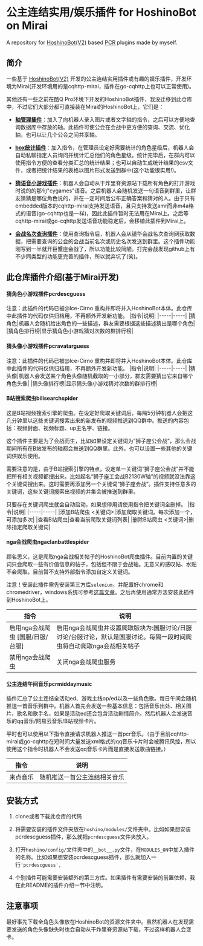 # 公主连结实用/娱乐插件 for HoshinoBot on Mirai

A repository for [HoshinoBot(V2)](https://github.com/Ice-Cirno/HoshinoBot) based [PCR](http://priconne-redive.jp/) plugins made by myself.


## 简介

一些基于 [HoshinoBot(V2)](https://github.com/Ice-Cirno/HoshinoBot) 开发的公主连结实用插件或有趣的娱乐插件，开发环境为Mirai(开发环境用的是cqhttp-mirai，插件在go-cqhttp上也可以正常使用)。

其他还有一些之前在酷Q Pro环境下开发的HoshinoBot插件，我没迁移到此仓库中，不过它们大部分都可直接装在Mirai的HoshinoBot上，它们是：

- **[轴管理插件](https://github.com/GWYOG/HoshinoBotTimelinePlugin)**：加入了向机器人录入图片或者文字轴的指令，之后可以方便地查询数据库中存放的轴。此插件可使公会在会战中更方便的查询、交流、优化轴，也可以让几个公会之间共享轴。

- **[box统计插件](https://github.com/GWYOG/HoshinoBotBoxCollectionPlugin)**：加入指令，在管理员设定好需要统计的角色星级后，机器人会自动私聊指定人员询问并统计汇总他们的角色星级。统计完毕后，在群内可以使用指令方便的查看分类汇总的统计结果；也可以自动生成统计结果的csv文件，或者把统计结果的表格以图片形式发送到群中(这个功能很实用!)。

- **[猜语音小游戏插件](https://github.com/GWYOG/HoshinoBotVoiceGuessPlugin)**：机器人会自动从干炸里脊资源站下载所有角色的打开游戏时说的的那句"cygames"语音。之后机器人会随机发送一句语音到群里，让群友猜猜是哪位角色说的，并在一定时间后公布正确答案和猜对的人。由于只有embedded版本的cqhttp-mirai支持发送语音，且只支持发送amr而非m4a格式的语音(go-cqhttp也是一样)，因此此插件暂时无法用在Mirai上。之后等cqhttp-mirai或go-cqhttp发送语音功能稳定后，会移植此插件到Mirai上。

- **[会战名次查询插件](https://github.com/GWYOG/HoshinoBotClanRankSearchPlugin)**：使用查询指令后，机器人会从镜华会战名次查询网获取数据，把需要查询的公会的会战当前名次或历史名次发送到群里。这个插件功能刚写到一半就开巨蟹座会战了，所以功能比较简陋。打完会战发现github上有不少同类型的功能更完善的插件，所以就弃坑了(笑)。
 
## 此仓库插件介绍(基于Mirai开发)
 #### 猜角色小游戏插件pcrdescguess
 注意：此插件的代码已被@Ice-Cirno 重构并即将并入HoshinoBot本体。此仓库中此插件的代码仅供归档用，不再额外开发新功能。
|指令|说明|
|-----|-----|
|猜角色|机器人会随机给出角色的一些描述，群友需要根据这些描述猜出是哪个角色|
|猜角色排行榜|显示猜角色小游戏猜对次数的群排行榜|

 #### 猜头像小游戏插件pcravatarguess
 注意：此插件的代码已被@Ice-Cirno 重构并即将并入HoshinoBot本体。此仓库中此插件的代码仅供归档用，不再额外开发新功能。
|指令|说明|
|-----|-----|
|猜头像|机器人会发送某个角色头像随机截取的一小部分，群友需要猜出它来自哪个角色头像|
|猜头像排行榜|显示猜头像小游戏猜对次数的群排行榜|

 #### B站搜索爬虫bilisearchspider
 这是B站视频搜索引擎的爬虫。在设定好爬取关键词后，每隔5分钟机器人会把这几分钟里以这些关键词搜索出来的新发布的视频推送到QQ群中。推送的内容包括：视频封面、视频标题、up主名字、链接。
 
 这个插件主要是为了会战而生，比如如果设定关键词为“狮子座公会战”，那么会战期间所有在B站发布的轴都会推送到QQ群里。此外，也可以设置一些其他的关键词供娱乐使用。
 
 需要注意的是，由于B站搜索引擎的特点，设定单一关键词“狮子座公会战”并不能把所有相关视频都搜出来。比如起名“狮子座工会战B2130W轴”的视频就没法靠这个关键词搜出来。这时需要再添加另一个关键词“狮子座会战”。插件支持任意多的关键词，这些关键词搜索出视频的并集会被推送到群里。
 
 只要存在关键词爬虫就会自动启动，如果想停用请使用指令把关键词全删掉。
|指令|说明|
|-----|-----|
|添加B站爬虫 <关键词>|添加爬取关键词。每次添加一个，可添加多次|
|查看B站爬虫|查看当前爬取关键词列表|
|删除B站爬虫 <关键词>|删除指定爬取关键词|

 #### nga会战爬虫ngaclanbattlespider
 顾名思义，这是爬取nga会战相关帖子的HoshinoBot爬虫插件。目前内置的关键词只会爬取一些有价值信息的帖子，包括但不限于会战轴。无意义的感叹帖、水贴不会爬取。目前暂不支持外部指令添加自定义关键词。
 
注意！安装此插件需先安装第三方库`selenium`，并配置好chrome和chromedriver，windows系统可参考[这篇文章](https://www.jianshu.com/p/64c92b1c05dd)。之后再使用通常方法安装此插件到HoshinoBot上。
 
|指令|说明|
|-----|-----|
|启用nga会战爬虫 [国服/日服/台服]|启用nga会战爬虫并设置爬取版块为:国服讨论/日服讨论/台服讨论，默认是国服讨论。每隔一段时间爬虫将自动爬取nga会战相关帖子|
|禁用nga会战爬虫|关闭nga会战爬虫服务|

#### 公主连结午间音乐pcrmiddaymusic
插件汇总了公主连结全活动ed、游戏主线op/ed以及一些角色歌。每日午间会随机推送一首音乐到群中。机器人首先会发送一些基本信息：包括音乐出处、相关图片、歌名和歌手名，如果是活动ed还会包含活动剧情简介。然后机器人会发送音乐的qq音乐/网易云音乐/B站视频卡片。

平时也可以使用以下指令直接请求机器人推送一首pcr音乐。（由于目前cqhttp-mirai或go-cqhttp在短时间大量发送xml格式的qq音乐卡片时会被腾讯风控，所以使用这个指令时机器人不会发送qq音乐卡片而是直接发送歌曲链接。）

|指令|说明|
|-----|-----|
|来点音乐|随机推送一首公主连结相关音乐|

## 安装方式

1. clone或者下载此仓库的代码

2. 将需要安装的插件文件夹放在`hoshino/modules/`文件夹中。比如如果想安装pcrdescguess插件，那么就把`pcrdescguess`文件夹放入。
  
3. 打开`hoshino/config/`文件夹中的`__bot__.py`文件，在`MODULES_ON`中加入插件的名称。比如如果想安装pcrdescguess插件，那么就加入一行`'pcrdescguess',`

4. 个别插件可能需要安装额外的第三方库。如果插件有需要安装的前置依赖，我在此README的插件介绍一节中注明。

## 注意事项
 最好事先下载全角色头像放在HoshinoBot的资源文件夹中。虽然机器人在发现需要发送的角色头像缺失时也会自动从干炸里脊资源站下载，不过这样机器人会变卡。
